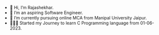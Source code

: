 - 👋 Hi, I’m Rajashekhar.
- 👀 I’m an aspiring Software Engineer.
- 🌱 I’m currently pursuing online MCA from Manipal University Jaipur.
- 👨🏼‍💻 Started my Journey to learn C Programming language from 01-06-2023.
